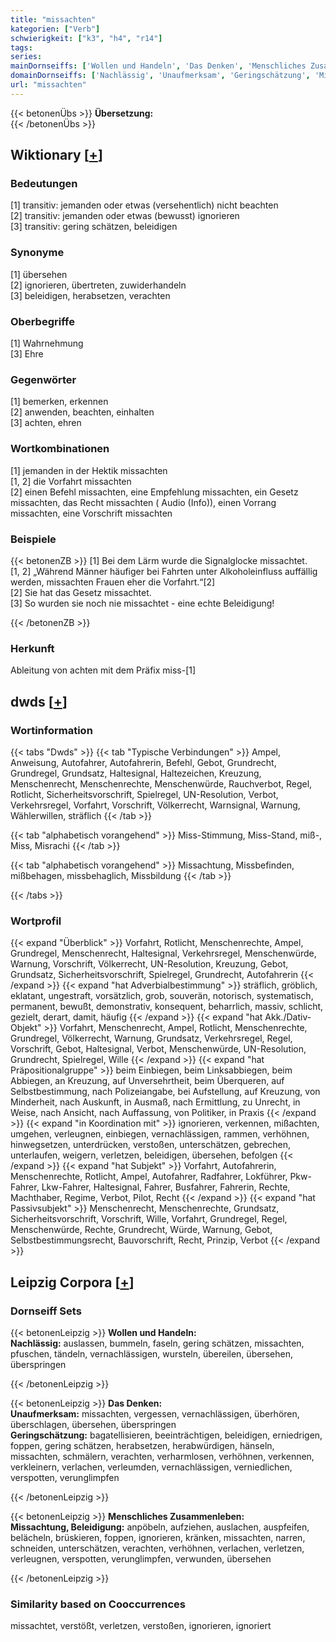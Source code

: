 ```yaml
---
title: "missachten"
kategorien: ["Verb"]
schwierigkeit: ["k3", "h4", "r14"]
tags:
series:
mainDornseiffs: ['Wollen und Handeln', 'Das Denken', 'Menschliches Zusammenleben']
domainDornseiffs: ['Nachlässig', 'Unaufmerksam', 'Geringschätzung', 'Missachtung, Beleidigung']
url: "missachten"
---
```


{{< betonenÜbs >}}
**Übersetzung:**  
{{< /betonenÜbs >}}

## Wiktionary [[+](https://de.wiktionary.org/wiki/missachten)]

### Bedeutungen
[1] transitiv: jemanden oder etwas (versehentlich) nicht beachten  
[2] transitiv: jemanden oder etwas (bewusst) ignorieren  
[3] transitiv: gering schätzen, beleidigen  

### Synonyme
[1] übersehen  
[2] ignorieren, übertreten, zuwiderhandeln  
[3] beleidigen, herabsetzen, verachten  

### Oberbegriffe
[1] Wahrnehmung  
[3] Ehre  

### Gegenwörter
[1] bemerken, erkennen  
[2] anwenden, beachten, einhalten  
[3] achten, ehren  

### Wortkombinationen
[1] jemanden in der Hektik missachten  
[1, 2] die Vorfahrt missachten  
[2] einen Befehl missachten, eine Empfehlung missachten, ein Gesetz missachten, das Recht missachten ( Audio (Info)), einen Vorrang missachten, eine Vorschrift missachten  

### Beispiele
{{< betonenZB >}}
[1] Bei dem Lärm wurde die Signalglocke missachtet.  
[1, 2] „Während Männer häufiger bei Fahrten unter Alkoholeinfluss auffällig werden, missachten Frauen eher die Vorfahrt.“[2]  
[2] Sie hat das Gesetz missachtet.  
[3] So wurden sie noch nie missachtet - eine echte Beleidigung!  

{{< /betonenZB >}}
### Herkunft
Ableitung von achten mit dem Präfix miss-[1]  



## dwds [[+](https://www.dwds.de/wb/missachten)]

### Wortinformation
{{< tabs "Dwds" >}}
{{< tab "Typische Verbindungen" >}}
Ampel, Anweisung, Autofahrer, Autofahrerin, Befehl, Gebot, Grundrecht, Grundregel, Grundsatz, Haltesignal, Haltezeichen, Kreuzung, Menschenrecht, Menschenrechte, Menschenwürde, Rauchverbot, Regel, Rotlicht, Sicherheitsvorschrift, Spielregel, UN-Resolution, Verbot, Verkehrsregel, Vorfahrt, Vorschrift, Völkerrecht, Warnsignal, Warnung, Wählerwillen, sträflich
{{< /tab >}}

{{< tab "alphabetisch vorangehend" >}}
Miss-Stimmung, Miss-Stand, miß-, Miss, Misrachi
{{< /tab >}}

{{< tab "alphabetisch vorangehend" >}}
Missachtung, Missbefinden, mißbehagen, missbehaglich, Missbildung
{{< /tab >}}

{{< /tabs >}}

### Wortprofil
{{< expand "Überblick" >}} Vorfahrt, Rotlicht, Menschenrechte, Ampel, Grundregel, Menschenrecht, Haltesignal, Verkehrsregel, Menschenwürde, Warnung, Vorschrift, Völkerrecht, UN-Resolution, Kreuzung, Gebot, Grundsatz, Sicherheitsvorschrift, Spielregel, Grundrecht, Autofahrerin {{< /expand >}}
{{< expand "hat Adverbialbestimmung" >}} sträflich, gröblich, eklatant, ungestraft, vorsätzlich, grob, souverän, notorisch, systematisch, permanent, bewußt, demonstrativ, konsequent, beharrlich, massiv, schlicht, gezielt, derart, damit, häufig {{< /expand >}}
{{< expand "hat Akk./Dativ-Objekt" >}} Vorfahrt, Menschenrecht, Ampel, Rotlicht, Menschenrechte, Grundregel, Völkerrecht, Warnung, Grundsatz, Verkehrsregel, Regel, Vorschrift, Gebot, Haltesignal, Verbot, Menschenwürde, UN-Resolution, Grundrecht, Spielregel, Wille {{< /expand >}}
{{< expand "hat Präpositionalgruppe" >}} beim Einbiegen, beim Linksabbiegen, beim Abbiegen, an Kreuzung, auf Unversehrtheit, beim Überqueren, auf Selbstbestimmung, nach Polizeiangabe, bei Aufstellung, auf Kreuzung, von Minderheit, nach Auskunft, in Ausmaß, nach Ermittlung, zu Unrecht, in Weise, nach Ansicht, nach Auffassung, von Politiker, in Praxis {{< /expand >}}
{{< expand "in Koordination mit" >}} ignorieren, verkennen, mißachten, umgehen, verleugnen, einbiegen, vernachlässigen, rammen, verhöhnen, hinwegsetzen, unterdrücken, verstoßen, unterschätzen, gebrechen, unterlaufen, weigern, verletzen, beleidigen, übersehen, befolgen {{< /expand >}}
{{< expand "hat Subjekt" >}} Vorfahrt, Autofahrerin, Menschenrechte, Rotlicht, Ampel, Autofahrer, Radfahrer, Lokführer, Pkw-Fahrer, Lkw-Fahrer, Haltesignal, Fahrer, Busfahrer, Fahrerin, Rechte, Machthaber, Regime, Verbot, Pilot, Recht {{< /expand >}}
{{< expand "hat Passivsubjekt" >}} Menschenrecht, Menschenrechte, Grundsatz, Sicherheitsvorschrift, Vorschrift, Wille, Vorfahrt, Grundregel, Regel, Menschenwürde, Rechte, Grundrecht, Würde, Warnung, Gebot, Selbstbestimmungsrecht, Bauvorschrift, Recht, Prinzip, Verbot {{< /expand >}}

## Leipzig Corpora [[+](https://corpora.uni-leipzig.de/en/res?word=missachten&corpusId=deu_newscrawl-public_2018)]

### Dornseiff Sets
{{< betonenLeipzig >}}
**Wollen und Handeln:**  
**Nachlässig:** auslassen, bummeln, faseln, gering schätzen, missachten, pfuschen, tändeln, vernachlässigen, wursteln, übereilen, übersehen, überspringen  

{{< /betonenLeipzig >}}


{{< betonenLeipzig >}}
**Das Denken:**  
**Unaufmerksam:** missachten, vergessen, vernachlässigen, überhören, überschlagen, übersehen, überspringen  
**Geringschätzung:** bagatellisieren, beeinträchtigen, beleidigen, erniedrigen, foppen, gering schätzen, herabsetzen, herabwürdigen, hänseln, missachten, schmälern, verachten, verharmlosen, verhöhnen, verkennen, verkleinern, verlachen, verleumden, vernachlässigen, verniedlichen, verspotten, verunglimpfen  

{{< /betonenLeipzig >}}


{{< betonenLeipzig >}}
**Menschliches Zusammenleben:**  
**Missachtung, Beleidigung:** anpöbeln, aufziehen, auslachen, auspfeifen, belächeln, brüskieren, foppen, ignorieren, kränken, missachten, narren, schneiden, unterschätzen, verachten, verhöhnen, verlachen, verletzen, verleugnen, verspotten, verunglimpfen, verwunden, übersehen  

{{< /betonenLeipzig >}}

### Similarity based on Cooccurrences
missachtet, verstößt, verletzen, verstoßen, ignorieren, ignoriert

